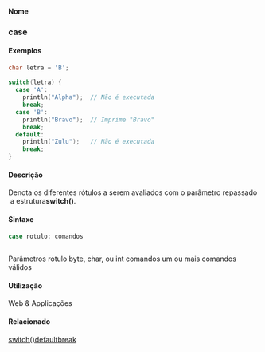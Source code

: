 
#### Nome
### case

#### Exemplos

```pde
char letra = 'B'; 
 
switch(letra) { 
  case 'A': 
    println("Alpha");  // Não é executada
    break; 
  case 'B': 
    println("Bravo");  // Imprime "Bravo" 
    break; 
  default: 
    println("Zulu");   // Não é executada 
    break; 
} 

```

#### Descrição
Denota os diferentes rótulos a serem avaliados com o parâmetro repassado  a estrutura**switch()**.

#### Sintaxe
```pde
case rotulo: comandos
            
```
Parâmetros
rotulo
byte, char, ou int
comandos
um ou mais comandos válidos

#### Utilização

	
Web & Applicações

#### Relacionado
[switch()](switch_)[default](default)[break](break)
